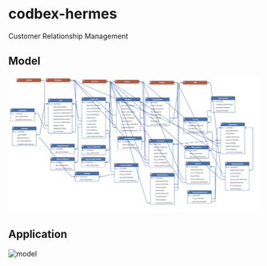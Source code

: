 # codbex-hermes

Customer Relationship Management

## Model

![model](images/hermes-model.png)

## Application

![model](images/hermes-app.png)

